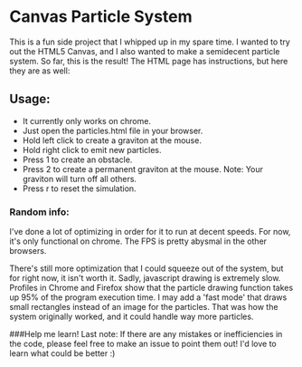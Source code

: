 # Canvas Particle System

This is a fun side project that I whipped up in my spare time.  I wanted to try out the HTML5 Canvas, and I also wanted to make a semidecent particle system.  So far, this is the result!  The HTML page has instructions, but here they are as well:

## Usage:
*   It currently only works on chrome.
*   Just open the particles.html file in your browser.
*   Hold left click to create a graviton at the mouse.
*   Hold right click to emit new particles.
*   Press 1 to create an obstacle.
*   Press 2 to create a permanent graviton at the mouse.  Note:  Your graviton will turn off all others.
*   Press r to reset the simulation.

### Random info:
I've done a lot of optimizing in order for it to run at decent speeds.  For now, it's only functional on chrome.  The FPS is pretty abysmal in the other browsers.  

There's still more optimization that I could squeeze out of the system, but for right now, it isn't worth it.  Sadly, javascript drawing is extremely slow.  Profiles in Chrome and Firefox show that the particle drawing function takes up 95% of the program execution time.  I may add a 'fast mode' that draws small rectangles instead of an image for the particles.  That was how the system originally worked, and it could handle way more particles.



###Help me learn!
Last note:  If there are any mistakes or inefficiencies in the code, please feel free to make an issue to point them out!  I'd love to learn what could be better :)
